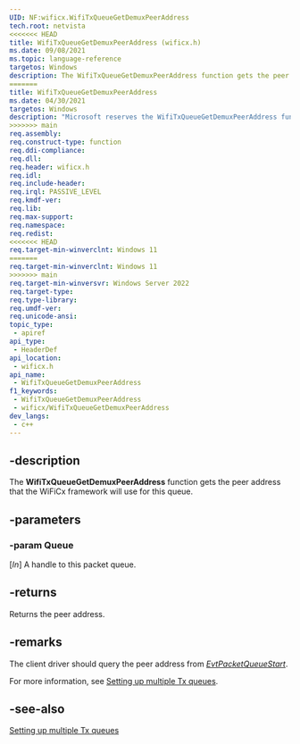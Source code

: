 ```yaml
---
UID: NF:wificx.WifiTxQueueGetDemuxPeerAddress
tech.root: netvista
<<<<<<< HEAD
title: WifiTxQueueGetDemuxPeerAddress (wificx.h)
ms.date: 09/08/2021
ms.topic: language-reference
targetos: Windows
description: The WifiTxQueueGetDemuxPeerAddress function gets the peer address that the WiFiCx framework will use for this queue.
=======
title: WifiTxQueueGetDemuxPeerAddress
ms.date: 04/30/2021
targetos: Windows
description: "Microsoft reserves the WifiTxQueueGetDemuxPeerAddress function for internal use only. Don't use this function in your code."
>>>>>>> main
req.assembly: 
req.construct-type: function
req.ddi-compliance: 
req.dll: 
req.header: wificx.h
req.idl: 
req.include-header: 
req.irql: PASSIVE_LEVEL
req.kmdf-ver: 
req.lib: 
req.max-support: 
req.namespace: 
req.redist: 
<<<<<<< HEAD
req.target-min-winverclnt: Windows 11 
=======
req.target-min-winverclnt: Windows 11
>>>>>>> main
req.target-min-winversvr: Windows Server 2022
req.target-type: 
req.type-library: 
req.umdf-ver: 
req.unicode-ansi: 
topic_type:
 - apiref
api_type:
 - HeaderDef
api_location:
 - wificx.h
api_name:
 - WifiTxQueueGetDemuxPeerAddress
f1_keywords:
 - WifiTxQueueGetDemuxPeerAddress
 - wificx/WifiTxQueueGetDemuxPeerAddress
dev_langs:
 - c++
---
```


## -description

The **WifiTxQueueGetDemuxPeerAddress** function gets the peer address that the WiFiCx framework will use for this queue.

## -parameters

### -param Queue

[_In_] A handle to this packet queue.

## -returns

Returns the peer address.

## -remarks

The client driver should query the peer address from [*EvtPacketQueueStart*](/windows-hardware/drivers/ddi/netpacketqueue/nc-netpacketqueue-evt_packet_queue_start).

For more information, see [Setting up multiple Tx queues](/windows-hardware/drivers/netcx/writing-a-wificx-client-driver#setting-up-multiple-tx-queues).

## -see-also

[Setting up multiple Tx queues](/windows-hardware/drivers/netcx/writing-a-wificx-client-driver#setting-up-multiple-tx-queues)

